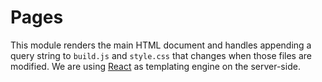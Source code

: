 # Pages

This module renders the main HTML document and handles appending a query string to `build.js` and `style.css` that changes when those files are modified.
We are using [React](https://reactjs.org) as templating engine on the server-side.
